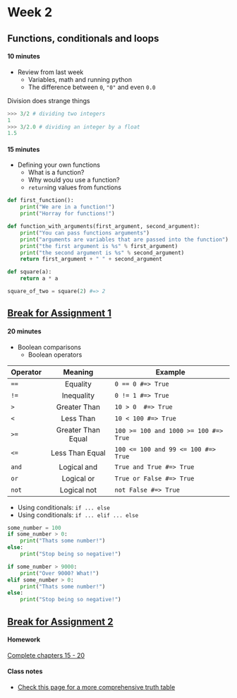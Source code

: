 # Week 2

## Functions, conditionals and loops

#### 10 minutes

* Review from last week
    * Variables, math and running python
    * The difference between `0`, `"0"` and even `0.0`

Division does strange things

```python
>>> 3/2 # dividing two integers 
1
>>> 3/2.0 # dividing an integer by a float
1.5
```

#### 15 minutes

* Defining your own functions
  * What is a function?
  * Why would you use a function?
  * `return`ing values from functions


```python
def first_function(): 
    print("We are in a function!")
    print("Horray for functions!")

def function_with_arguments(first_argument, second_argument):
    print("You can pass functions arguments")
    print("arguments are variables that are passed into the function")
    print("the first argument is %s" % first_argument)
    print("the second argument is %s" % second_argument)
    return first_argument + " " + second_argument

def square(a):
    return a * a

square_of_two = square(2) #=> 2
```

## [Break for Assignment 1](exercises/week2/assignment_2_1.md)

#### 20 minutes

* Boolean comparisons
	* Boolean operators

Operator | Meaning | Example
--- | :---: | ---
`==`| Equality | `0 == 0 #=> True`
`!=`| Inequality | `0 != 1 #=> True`
`>` | Greater Than | `10 > 0  #=> True`
`<` | Less Than | `10 < 100 #=> True`
`>=` | Greater Than Equal | `100 >= 100 and 1000 >= 100 #=> True`
`<=` | Less Than Equal | `100 <= 100 and 99 <= 100 #=> True`
`and` | Logical and | `True and True #=> True`
`or` | Logical or | `True or False #=> True`
`not` | Logical not | `not False #=> True`

* Using conditionals: `if ... else`
* Using conditionals: `if ... elif ... else`

```python
some_number = 100
if some_number > 0:
    print("Thats some number!")
else:
    print("Stop being so negative!")

if some_number > 9000:
    print("Over 9000? What!")
elif some_number > 0:
    print("Thats some number!")
else:
    print("Stop being so negative!")
```


## [Break for Assignment 2](exercises/week2/assignment_2_2.md)

#### Homework 

[Complete chapters 15 - 20](http://learnpythonthehardway.org/book/)

#### Class notes

* [Check this page for a more comprehensive truth table](http://learnpythonthehardway.org/book/ex27.html)

